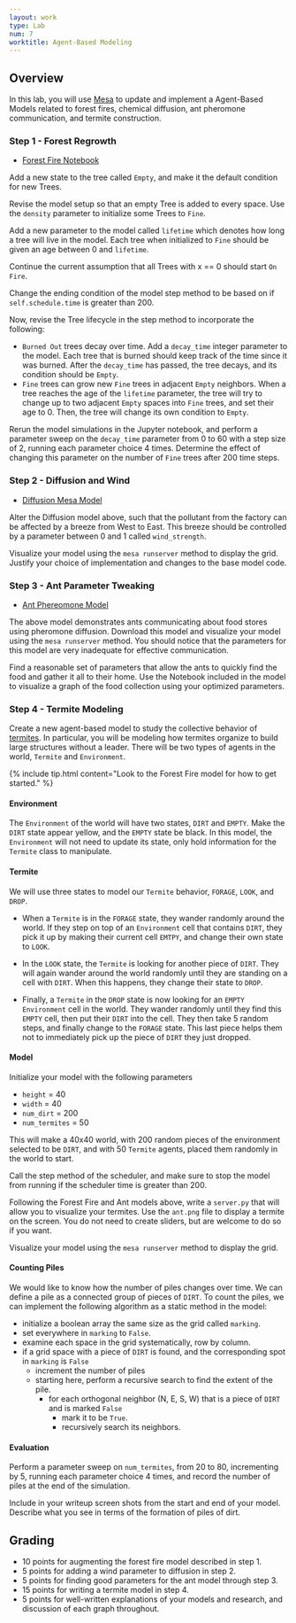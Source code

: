 ```yaml
---
layout: work
type: Lab
num: 7
worktitle: Agent-Based Modeling
---
```


## Overview

In this lab, you will use [Mesa](https://github.com/projectmesa/mesa) to
update and implement a Agent-Based Models related to forest fires,
chemical diffusion, ant pheromone communication, and termite construction.

### Step 1 - Forest Regrowth

* [Forest Fire Notebook](https://nbviewer.jupyter.org/urls/hendrix-cs.github.io/csci285/assets/code/Forest%20Fire%20Model.ipynb)

Add a new state to the tree called `Empty`, and make it the default condition for
new Trees.

Revise the model setup so that an empty Tree is added to every space. Use
the `density` parameter to initialize some Trees to `Fine`.

Add a new parameter to the model called `lifetime` which denotes how long a tree
will live in the model. Each tree when initialized to `Fine` should be given an
age between 0 and `lifetime`.

Continue the
current assumption that all Trees with x == 0 should start `On Fire`.

Change the ending condition of the model step method to be based on if `self.schedule.time` is greater than 200.

Now, revise the Tree lifecycle in the step method to incorporate the following:

* `Burned Out` trees decay over time. Add a `decay_time` integer parameter to the model. Each tree that is burned should keep track of the time since it was burned. After the `decay_time` has passed, the tree decays, and its condition should be `Empty`.
* `Fine` trees can grow new `Fine` trees in adjacent `Empty` neighbors. When
a tree reaches the age of the `lifetime` parameter, the tree will try to change up
to two adjacent `Empty` spaces into `Fine` trees, and set their age to 0.
Then, the tree will change its own condition to `Empty`.

Rerun the model simulations in the Jupyter notebook, and perform a parameter sweep on the `decay_time` parameter from 0 to 60 with a step size of 2, running each parameter choice 4 times. Determine the effect of changing this parameter on the number of `Fine` trees after 200 time steps.

### Step 2 - Diffusion and Wind

* [Diffusion Mesa Model](https://github.com/mgoadric/diffusion-mesa/archive/master.zip)

Alter the Diffusion model above, such that the pollutant from the factory can be affected by a breeze from West to East. This breeze should be controlled by a parameter between 0 and 1 called `wind_strength`.

Visualize your model using the `mesa runserver` method to display the grid.
Justify your choice of implementation and changes to the base model code.

### Step 3 - Ant Parameter Tweaking

* [Ant Phereomone Model](https://github.com/mgoadric/ants-mesa/archive/master.zip)

The above model demonstrates ants communicating about food stores using pheromone diffusion. Download this model and visualize your model using the `mesa runserver` method. You should notice that the parameters for this model are very inadequate for effective communication.

Find a reasonable set of parameters that allow the ants to quickly find the food and gather it all to their home. Use the Notebook included in the model to
visualize a graph of the food collection using your optimized parameters.

### Step 4 - Termite Modeling

Create a new agent-based model to study the collective
behavior of [termites](http://en.wikipedia.org/wiki/Termite).
In particular, you will be modeling how termites organize to build large
structures without a leader.
There will be two types of agents in the world, `Termite` and `Environment`.

{% include tip.html content="Look to the Forest Fire
model for how to get started." %}

#### Environment

The `Environment` of the world will have two states, `DIRT` and `EMPTY`. Make the `DIRT`
state appear yellow, and the `EMPTY` state be black. In this model,
the `Environment` will not need to update its state, only hold information for the
`Termite` class to manipulate.

#### Termite

We will use three states to model our `Termite` behavior, `FORAGE`, `LOOK`, and `DROP`.

* When a `Termite` is in the `FORAGE` state, they wander randomly around the world.
  If they step on top of an `Environment` cell that contains `DIRT`, they pick it up
  by making their current cell `EMTPY`, and change their own state to `LOOK`.

* In the `LOOK` state, the `Termite` is looking for another piece of `DIRT`. They will
  again wander around the world randomly until they are standing on a cell with
  `DIRT`. When this happens, they change their state to `DROP`.

* Finally, a `Termite` in the `DROP` state is now looking for an `EMPTY` `Environment` cell in the
  world. They wander randomly until they find this `EMPTY` cell, then put their
  `DIRT` into the cell. They then take 5 random steps, and finally change to the
  `FORAGE` state. This last piece helps them not to immediately pick up the
  piece of `DIRT` they just dropped.

#### Model

Initialize your model with the following parameters

* `height` = 40
* `width` = 40
* `num_dirt` = 200
* `num_termites` = 50

This will make a 40x40 world, with 200 random pieces of the environment selected
to be `DIRT`, and with 50 `Termite` agents, placed them randomly in the world to start.

Call the step method of the scheduler, and make sure to stop the model from
running if the scheduler time is greater than 200.

Following the Forest Fire and Ant models above,
write a `server.py` that will allow you to
visualize your termites. Use the `ant.png` file to display a termite on the screen.
You do not need to create sliders, but are welcome to do so if you want.

Visualize your model using the `mesa runserver` method to display the grid.

#### Counting Piles

We would like to know how the number of piles changes over time. We can define a
pile as a connected group of pieces of `DIRT`. To count the piles, we can
implement the following algorithm as a static method in the model:

* initialize a boolean array the same size as the grid called `marking`.
* set everywhere in `marking` to `False`.
* examine each space in the grid systematically, row by column.
* if a grid space with a piece of `DIRT` is found, and the corresponding spot in `marking` is `False`
    * increment the number of piles
    * starting here, perform a recursive search to find the extent of the pile.
        * for each orthogonal neighbor (N, E, S, W) that is a piece of `DIRT` and is marked `False`
            * mark it to be `True`.
            * recursively search its neighbors.

#### Evaluation

Perform a parameter sweep on `num_termites`, from 20 to 80, incrementing by 5, running each parameter choice 4 times, and record the number of piles at
the end of the simulation.

Include in your writeup
screen shots from the start and end of your model.
Describe what you see in terms of the formation of piles of dirt.

## Grading

* 10 points for augmenting the forest fire model described in step 1.
* 5 points for adding a wind parameter to diffusion in step 2.
* 5 points for finding good parameters for the ant model through step 3.
* 15 points for writing a termite model in step 4.
* 5 points for well-written explanations of your models and research,
and discussion of each graph throughout.

